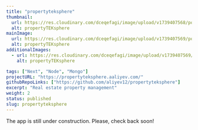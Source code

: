 ```yaml
---
title: "propertyteksphere"
thumbnail:
  url: https://res.cloudinary.com/dceqefagi/image/upload/v1739407568/portfolio/property_tek_sphere_800x450_jwscfq.jpg
  alt: propertyTEKsphere
mainImage:
  url: https://res.cloudinary.com/dceqefagi/image/upload/v1739407569/portfolio/property_tek_sphere_1600x900_utw0lz.jpg
  alt: propertyTEKsphere
additionalImages:
  - url: https://res.cloudinary.com/dceqefagi/image/upload/v1739407569/portfolio/property_tek_sphere_1600x900_utw0lz.jpg
    alt: propertyTEKsphere

tags: ["Next", "Node", "Mongo"]
projectURL: "https://propertyteksphere.aaliyev.com/"
githubRepoLinks: ["https://github.com/aliyev12/propertyteksphere"]
excerpt: "Real estate property management"
weight: 2
status: published
slug: propertyteksphere
---
```


The app is still under construction. Please, check back soon!
